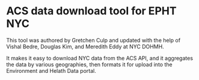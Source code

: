 # ACS data download tool for EPHT NYC
This tool was authored by Gretchen Culp and updated with the help of Vishal Bedre, Douglas Kim, and Meredith Eddy at NYC DOHMH. 

It makes it easy to download NYC data from the ACS API, and it aggregates the data by various geographies, then formats it for upload into the Environment and Helath Data portal.

